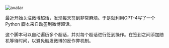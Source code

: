  ![avatar](https://res.cloudinary.com/dbobxttch/image/upload/v1678972077/photo_2023-03-16_21-06-24_zhhpfo.jpg)

最近开始关注微博超话，发现每天签到非常麻烦。于是就利用GPT-4写了一个 Python 脚本来自动签到微博超话。

这个脚本可以自动遍历多个超话，并对每个超话进行签到操作。在签到之间添加随机等待时间，以避免触发微博的反作弊机制。
